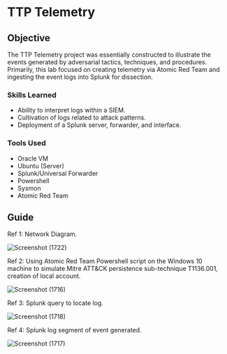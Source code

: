 # TTP Telemetry

## Objective

The TTP Telemetry project was essentially constructed to illustrate the events generated by adversarial tactics, techniques, and procedures. Primarily, this lab focused on creating telemetry via Atomic Red Team and ingesting the event logs into Splunk for dissection.

### Skills Learned

- Ability to interpret logs within a SIEM.
- Cultivation of logs related to attack patterns.
- Deployment of a Splunk server, forwarder, and interface.

### Tools Used

- Oracle VM
- Ubuntu (Server)
- Splunk/Universal Forwarder
- Powershell
- Sysmon
- Atomic Red Team

## Guide

 Ref 1: Network Diagram.

![Screenshot (1722)](https://github.com/Cyber-ic5/TTP-Telemetry/assets/169179159/d6a8303a-2981-4e97-96bd-537f9a77e883)

Ref 2: Using Atomic Red Team Powershell script on the Windows 10 machine to simulate Mitre ATT&CK persistence sub-technique T1136.001, creation of local account.

![Screenshot (1716)](https://github.com/Cyber-ic5/TTP-Telemetry/assets/169179159/24239327-4eb7-4959-9332-9507db8f946d)

Ref 3: Splunk query to locate log.

![Screenshot (1718)](https://github.com/Cyber-ic5/TTP-Telemetry/assets/169179159/cc44efa9-8ec9-4dd7-a224-e5bd14c6613d)

Ref 4: Splunk log segment of event generated.

![Screenshot (1717)](https://github.com/Cyber-ic5/TTP-Telemetry/assets/169179159/bf615cbb-1a76-43b9-9a53-7565fddac18b)
